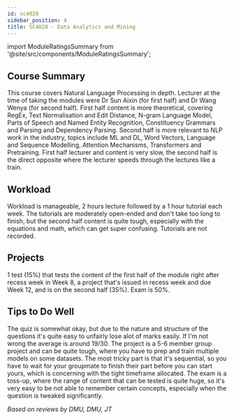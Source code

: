 ```yaml
---
id: sc4020
sidebar_position: 4
title: SC4020 - Data Analytics and Mining
---
```


import ModuleRatingsSummary from '@site/src/components/ModuleRatingsSummary';

<ModuleRatingsSummary 
  lectureClarity={3}
  contentRelevance={3}
  contentDifficulty={3}
  overallWorkload={3}
  teamDependency={4}
/>

## Course Summary

This course covers Natural Language Processing in depth. Lecturer at the time of taking the modules were Dr Sun Aixin (for first half) and Dr Wang Wenya (for second half). First half content is more theoretical, covering RegEx, Text Normalisation and Edit Distance, N-gram Language Model, Parts of Speech and Named Entity Recognition, Constituency Grammars and Parsing and Dependency Parsing. Second half is more relevant to NLP work in the industry, topics include ML and DL, Word Vectors, Language and Sequence Modelling, Attention Mechanisms, Transformers and Pretraining. First half lecturer and content is very slow, the second half is the direct opposite where the lecturer speeds through the lectures like a train. 

## Workload

Workload is manageable, 2 hours lecture followed by a 1 hour tutorial each week. The tutorials are moderately open-ended and don't take too long to finish, but the second half content is quite tough, especially with the equations and math, which can get super confusing. Tutorials are not recorded.

## Projects

1 test (15%) that tests the content of the first half of the module right after recess week in Week 8, a project that's issued in recess week and due Week 12, and is on the second half (35%). Exam is 50%.

## Tips to Do Well

The quiz is somewhat okay, but due to the nature and structure of the questions it's quite easy to unfairly lose alot of marks easily. If I'm not wrong the average is around 19/30. The project is a 5-6 member group project and can be quite tough, where you have to prep and train multiple models on some datasets. The most tricky part is that it's sequential, so you have to wait for your groupmate to finish their part before you can start yours, which is concerning with the tight timeframe allocated. The exam is a toss-up, where the range of content that can be tested is quite huge, so it's very easy to be not able to remember certain concepts, especially when the question is tweaked significantly.

*Based on reviews by DMU, DMU, JT*
